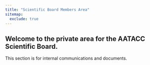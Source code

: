 ```yaml
---
title: "Scientific Board Members Area"
sitemap:
  exclude: true
---
```


## Welcome to the private area for the AATACC Scientific Board.

This section is for internal communications and documents.
